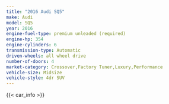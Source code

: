 ```yaml
---
title: "2016 Audi SQ5"
make: Audi
model: SQ5
year: 2016
engine-fuel-type: premium unleaded (required)
engine-hp: 354
engine-cylinders: 6
transmission-type: Automatic
driven-wheels: all wheel drive
number-of-doors: 4
market-category: Crossover,Factory Tuner,Luxury,Performance
vehicle-size: Midsize
vehicle-style: 4dr SUV
---
```


{{< car_info >}}
